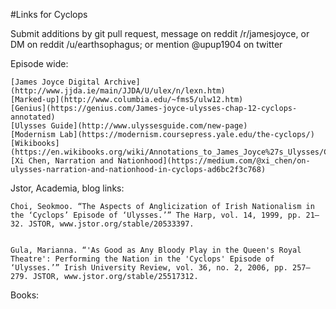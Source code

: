 #Links  for Cyclops

Submit additions by git pull request, message on reddit /r/jamesjoyce,
or DM on reddit  /u/earthsophagus; or mention @upup1904 on twitter

Episode wide:

```
[James Joyce Digital Archive](http://www.jjda.ie/main/JJDA/U/ulex/n/lexn.htm)  
[Marked-up](http://www.columbia.edu/~fms5/ulw12.htm)  
[Genius](https://genius.com/James-joyce-ulysses-chap-12-cyclops-annotated)  
[Ulysses Guide](http://www.ulyssesguide.com/new-page)
[Modernism Lab](https://modernism.coursepress.yale.edu/the-cyclops/)
[Wikibooks](https://en.wikibooks.org/wiki/Annotations_to_James_Joyce%27s_Ulysses/Cyclops)
[Xi Chen, Narration and Nationhood](https://medium.com/@xi_chen/on-ulysses-narration-and-nationhood-in-cyclops-ad6bc2f3c768)
```

Jstor, Academia, blog links:
```
Choi, Seokmoo. “The Aspects of Anglicization of Irish Nationalism in the ‘Cyclops’ Episode of ‘Ulysses.’” The Harp, vol. 14, 1999, pp. 21–32. JSTOR, www.jstor.org/stable/20533397.


Gula, Marianna. “'As Good as Any Bloody Play in the Queen's Royal Theatre': Performing the Nation in the 'Cyclops' Episode of ‘Ulysses.’” Irish University Review, vol. 36, no. 2, 2006, pp. 257–279. JSTOR, www.jstor.org/stable/25517312.

```

Books:


